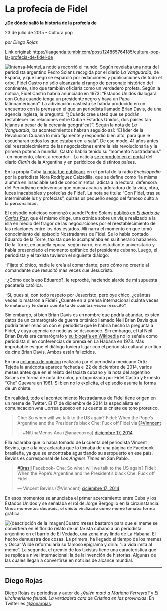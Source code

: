 # La profecía de Fidel

**¿De dónde salió la historia de la profecía de**

23 de julio de 2015 - Cultura pop

_por Diego Rojas_

Link original: https://laagenda.tumblr.com/post/124865764185/cultura-pop-la-profecia-de-fidel-de

![Intensa-Mente](https://64.media.tumblr.com/18dd6f936d5f9d74c895d2161346743e/tumblr_inline_pjzvogCVrs1t6q87u_500.jpg)La noticia recorrió el mundo. Según revelaba [una nota](http://www.lavanguardia.com/internacional/20150723/54434090424/fidel-castro-1973-estados-unidos-cuba-presidente-negro-papa-latinoamericano.html)  del periodista argentino Pedro Solans recogida por el diario *La Vanguardia*, de España, y que luego se esparció por redacciones y publicaciones de todo el orbe, Fidel Castro no sólo alcanzaría el rango de personaje histórico del continente, sino que también oficiaría como un verdadero profeta. Según la noticia, Fidel Castro habría anunciado en 1973: “Estados Unidos dialogará con Cuba cuando tenga un presidente negro y haya un Papa latinoamericano”. La adivinación castrista se habría producido en un encuentro con la prensa en el que un periodista llamado Brian Davis, de una agencia inglesa, le preguntó: “¿Cuándo cree usted que se podrán restablecer las relaciones entre Cuba y Estados Unidos, dos países tan lejanos a pesar de la cercanía geográfica?”. Según la nota de *La Vanguardia*, los acontecimientos habrían seguido así: “El líder de la Revolución Cubana lo miró fijamente y respondió bien alto, para que le escucharan todos los que estaban en la sala”. De ese modo, 41 años antes del reestablecimiento de las negociaciones entre la isla revolucionaria y la primera potencia mundial, Castro habría tenido su “momento Nostradamus” -un momento, claro, a recordar-. La noticia [se reprodujo en el portal](http://www.clarin.com/mundo/Fidel-Castro-Cuba-EE-UU-asombrosa-prediccion-1973_0_1399060294.html) del diario *Clarín* de la Argentina y en periódicos de distintos países. 


En la propia Cuba [la nota fue publicada](http://www.radioenciclopedia.cu/exclusivas/con-fidel-tras-su-interminable-luz-profecias-20150423/) en el portal de la radio *Enciclopedia* por la periodista Nora Rodríguez Calzadilla, que se define como “la misma alumna en insaciable sed de conocimientos, adicta a la lectura, defensora del Periodismo endovenoso que nunca acaba y adoradora de la vida, obra, luces inacabables y profecías de Fidel”. La nota se titula: “Con Fidel, tras su interminable luz y profecías”, quizás un pequeño sesgo del famoso culto a la personalidad.


El episodio noticioso comenzó cuando Pedro Solans [publicó en *El diario de Carlos Paz*](http://www.eldiariodecarlospaz.com/mundo/2015/3/10/cuba-atraviesa-tiempos-cambios-bloqueo-9988.html), que él mismo dirige, una crónica sobre un viaje realizado a la isla en medio del fragor de las negociaciones por el reestablecimiento de las relaciones entre los dos estados. Allí narra el momento en que tomó conocimiento del episodio Nostradamus de Fidel. Se lo había contado Eduardo de la Torre, taxista que lo acompañaba en su itinerario habanero. De la Torre, en aquella época, según narró, era estudiante universitario y había presenciado el momento epifánico del presidente cubano. Luego, el periodista y el taxista tuvieron el siguiente diálogo:

–Fijate tú chico, nadie le creía al comandante; pero cómo no creerle al comandante que resucitó más veces que Jesucristo.
  
–¿Cómo decís eso Eduardo?, le reproché, haciendo alarde de mi supuesta pacatería católica.
  
–Sí, pues sí, con todo respeto por Jesucristo, pero oye chico, ¿cuántas veces lo mataron a Fidel? ¿Cuente en la prensa internacional cuánta veces lo mataron y te darás cuenta tú de cuántas veces resucitó? 



Sin embargo, si bien Brian Davis es un nombre que podría abundar, existen datos de un camarógrafo de guerra británico llamado Neil Brian Davis que podría tener relación con el periodista que le habría hecho la pregunta a Fidel, y cuya agencia de noticias se desconoce. Sin embargo, el tal Neil Brian Davis era camarógrafo y [su biogafía en Wikipedia](https://es.wikipedia.org/wiki/Neil_Davis) no lo señala como periodista ni en conferencias de prensa en La Habana en 1973. Más improbable es que el diálogo tuviera lugar con el periodista cultural y crítico de cine Brian Davis. Ambos están fallecidos. 


En una [columna de opinión](http://www.jornada.unam.mx/2014/12/22/opinion/008o1pol) realizada por el periodista mexicano Ortiz Tejeda la anécdota aparece fechada el 22 de diciembre de 2014, varios meses antes que en el relato del taxista cubano y la nota del argentino Solans en forma de nota de color, protagonizada por Fidel Castro y Ernesto “Che” Guevara en 1961. Si bien no lo explicita, el episodio asume la forma de un chiste.


En realidad, todo el acontecimiento Nostradamus de Fidel tiene origen en un meme de Twitter. El 17 de diciembre de 2014 la especialista en comunicación Ana Correa publicó en su cuenta el chiste de tono profético. 



> Che: So when will we talk to the US again?
> Fidel: When the Pope’s Argentine and the President’s black
> Che: Fuck off Fidel 
> via [@Vinncent](https://twitter.com/Vinncent)
> 
> — #NiUnaMenos Ana (@anaecorrea) [diciembre 17, 2014](https://twitter.com/anaecorrea/status/545364388857655296)

Ella aclaraba que lo había tomado de la cuenta del periodista Vincent Bevins, que a la vez aclaraba que lo tomaba de una página de Facebook brasileña, ya que se encontraba aguardando su aeropuerto en ese país. Bevins es corresponsal de *Los Angeles Times* en San Pablo.



> [#Brazil](https://twitter.com/hashtag/Brazil?src=hash) Facebook-Che: So when will we talk to the US again?Fidel: When the Pope’s Argentine and the President’s black
> Che: Fuck off Fidel
> 
> — Vincent Bevins (@Vinncent) [diciembre 17, 2014](https://twitter.com/Vinncent/status/545362812365963266)

En esos momentos se anunciaba el primer acercamiento entre Cuba y los Estados Unidos y se señalaba el rol de Jorge Bergoglio en la circunstancia. Unos momentos después, el chiste viralizado como meme tomaba forma gráfica.


![{descripción de la imagen}](https://64.media.tumblr.com/18dd6f936d5f9d74c895d2161346743e/tumblr_inline_pjzvogCVrs1t6q87u_500.jpg)Cuatro meses bastaron para que el meme se convirtiera en el florido relato de un taxista cubano a un periodista argentino en el barrio de El Vedado, una zona muy linda de La Habana. El hecho demuestra dos cosas. La primera, ha llegado el tiempo de los memes y Oscar Wilde reformularía su famoso epigrama y diría: “La vida imita al meme”. La segunda, el gremio de los taxistas tiene una característica que se replica a nivel internacional: la de la invención de historias. Algunas de las cuales llegan a convertirse en noticias de alcance mundial. 


  




---

 Diego Rojas
------------

 Diego Rojas es periodista y autor de *¿Quién mató a Mariano Ferreyra?* y *El kirchnerismo feudal. La verdadera cara de Cristina en las provincias*. En Twitter es [@zonarojas](http://www.twitter.com/zonarojas). 

